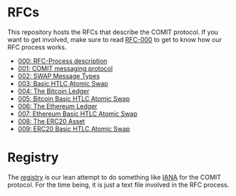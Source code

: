 # RFCs

This repository hosts the RFCs that describe the COMIT protocol.
If you want to get involved, make sure to read [RFC-000](./RFC-000-Process-description.md) to get to know how our RFC process works.

- [000: RFC-Process description](./RFC-000-Process-description.md)
- [001: COMIT messaging protocol](./RFC-001-libp2p.adoc)
- [002: SWAP Message Types](./RFC-002-SWAP.md)
- [003: Basic HTLC Atomic Swap](./RFC-003-SWAP-Basic.md)
- [004: The Bitcoin Ledger](./RFC-004-Bitcoin.md)
- [005: Bitcoin Basic HTLC Atomic Swap](./RFC-005-SWAP-Basic-Bitcoin.md)
- [006: The Ethereum Ledger](./RFC-006-Ethereum.md)
- [007: Ethereum Basic HTLC Atomic Swap](./RFC-007-SWAP-Basic-Ether.md)
- [008: The ERC20 Asset](./RFC-008-ERC20.md)
- [009: ERC20 Basic HTLC Atomic Swap](./RFC-009-SWAP-Basic-ERC20.md)

# Registry

The [registry](./registry.md) is our lean attempt to do something like [IANA](https://www.iana.org/) for the COMIT protocol.
For the time being, it is just a text file involved in the RFC process.
